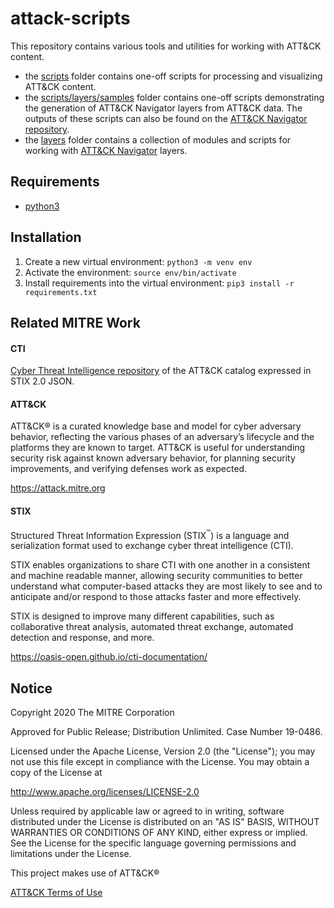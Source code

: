 # attack-scripts

This repository contains various tools and utilities for working with ATT&CK content.
- the [scripts](scripts) folder contains one-off scripts for processing and visualizing ATT&CK content.
- the [scripts/layers/samples](scripts/layers) folder contains one-off scripts demonstrating the generation of ATT&CK Navigator layers from ATT&CK data. The outputs of these scripts can also be found on the [ATT&CK Navigator repository](https://github.com/mitre-attack/attack-navigator/tree/master/layers/data/samples).
- the [layers](layers) folder contains a collection of modules and scripts for working with [ATT&CK Navigator](https://github.com/mitre-attack/attack-navigator) layers.

## Requirements
- [python3](https://www.python.org/)

## Installation
1. Create a new virtual environment: `python3 -m venv env`
2. Activate the environment: `source env/bin/activate`
3. Install requirements into the virtual environment: `pip3 install -r requirements.txt`

## Related MITRE Work
#### CTI
[Cyber Threat Intelligence repository](https://github.com/mitre/cti) of the ATT&CK catalog expressed in STIX 2.0 JSON.

#### ATT&CK
ATT&CK® is a curated knowledge base and model for cyber adversary behavior, reflecting the various phases of an adversary’s lifecycle and the platforms they are known to target. ATT&CK is useful for understanding security risk against known adversary behavior, for planning security improvements, and verifying defenses work as expected.

https://attack.mitre.org

#### STIX
Structured Threat Information Expression (STIX<sup>™</sup>) is a language and serialization format used to exchange cyber threat intelligence (CTI).

STIX enables organizations to share CTI with one another in a consistent and machine readable manner, allowing security communities to better understand what computer-based attacks they are most likely to see and to anticipate and/or respond to those attacks faster and more effectively.

STIX is designed to improve many different capabilities, such as collaborative threat analysis, automated threat exchange, automated detection and response, and more.

https://oasis-open.github.io/cti-documentation/

## Notice

Copyright 2020 The MITRE Corporation

Approved for Public Release; Distribution Unlimited. Case Number 19-0486.

Licensed under the Apache License, Version 2.0 (the "License");
you may not use this file except in compliance with the License.
You may obtain a copy of the License at

   http://www.apache.org/licenses/LICENSE-2.0

Unless required by applicable law or agreed to in writing, software
distributed under the License is distributed on an "AS IS" BASIS,
WITHOUT WARRANTIES OR CONDITIONS OF ANY KIND, either express or implied.
See the License for the specific language governing permissions and
limitations under the License.

This project makes use of ATT&CK®

[ATT&CK Terms of Use](https://attack.mitre.org/resources/terms-of-use/)
